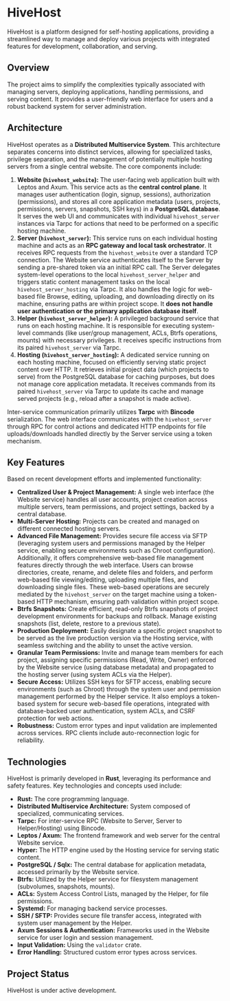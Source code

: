 # HiveHost 

HiveHost is a platform designed for self-hosting applications, providing a streamlined way to manage and deploy various projects with integrated features for development, collaboration, and serving.

## Overview

The project aims to simplify the complexities typically associated with managing servers, deploying applications, handling permissions, and serving content. It provides a user-friendly web interface for users and a robust backend system for server administration.

## Architecture

HiveHost operates as a **Distributed Multiservice System**. This architecture separates concerns into distinct services, allowing for specialized tasks, privilege separation, and the management of potentially multiple hosting servers from a single central website. The core components include:

1.  **Website (`hivehost_website`):** The user-facing web application built with Leptos and Axum. This service acts as the **central control plane**. It manages user authentication (login, signup, sessions), authorization (permissions), and stores all core application metadata (users, projects, permissions, servers, snapshots, SSH keys) in a **PostgreSQL database**. It serves the web UI and communicates with individual `hivehost_server` instances via Tarpc for actions that need to be performed on a specific hosting machine.
2.  **Server (`hivehost_server`):** This service runs on each individual hosting machine and acts as an **RPC gateway and local task orchestrator**. It receives RPC requests from the `hivehost_website` over a standard TCP connection. The Website service authenticates itself to the Server by sending a pre-shared token via an initial RPC call. The Server delegates system-level operations to the local `hivehost_server_helper` and triggers static content management tasks on the local `hivehost_server_hosting` via Tarpc. It also handles the logic for web-based file Browse, editing, uploading, and downloading directly on its machine, ensuring paths are within project scope. It **does not handle user authentication or the primary application database itself**.
3.  **Helper (`hivehost_server_helper`):** A privileged background service that runs on each hosting machine. It is responsible for executing system-level commands (like user/group management, ACLs, Btrfs operations, mounts) with necessary privileges. It receives specific instructions from its paired `hivehost_server` via Tarpc.
4.  **Hosting (`hivehost_server_hosting`):** A dedicated service running on each hosting machine, focused on efficiently serving static project content over HTTP. It retrieves initial project data (which projects to serve) from the PostgreSQL database for caching purposes, but does not manage core application metadata. It receives commands from its paired `hivehost_server` via Tarpc to update its cache and manage served projects (e.g., reload after a snapshot is made active).

Inter-service communication primarily utilizes **Tarpc** with **Bincode** serialization. The web interface communicates with the `hivehost_server` through RPC for control actions and dedicated HTTP endpoints for file uploads/downloads handled directly by the Server service using a token mechanism.

## Key Features

Based on recent development efforts and implemented functionality:

* **Centralized User & Project Management:** A single web interface (the Website service) handles all user accounts, project creation across multiple servers, team permissions, and project settings, backed by a central database.
* **Multi-Server Hosting:** Projects can be created and managed on different connected hosting servers.
* **Advanced File Management:** Provides secure file access via SFTP (leveraging system users and permissions managed by the Helper service, enabling secure environments such as Chroot configuration). Additionally, it offers comprehensive web-based file management features directly through the web interface. Users can browse directories, create, rename, and delete files and folders, and perform web-based file viewing/editing, uploading multiple files, and downloading single files. These web-based operations are securely mediated by the `hivehost_server` on the target machine using a token-based HTTP mechanism, ensuring path validation within project scope.
* **Btrfs Snapshots:** Create efficient, read-only Btrfs snapshots of project development environments for backups and rollback. Manage existing snapshots (list, delete, restore to a previous state).
* **Production Deployment:** Easily designate a specific project snapshot to be served as the live production version via the Hosting service, with seamless switching and the ability to unset the active version.
* **Granular Team Permissions:** Invite and manage team members for each project, assigning specific permissions (Read, Write, Owner) enforced by the Website service (using database metadata) and propagated to the hosting server (using system ACLs via the Helper).
* **Secure Access:** Utilizes SSH keys for SFTP access, enabling secure environments (such as Chroot) through the system user and permission management performed by the Helper service. It also employs a token-based system for secure web-based file operations, integrated with database-backed user authentication, system ACLs, and CSRF protection for web actions.
* **Robustness:** Custom error types and input validation are implemented across services. RPC clients include auto-reconnection logic for reliability.

## Technologies

HiveHost is primarily developed in **Rust**, leveraging its performance and safety features. Key technologies and concepts used include:

* **Rust:** The core programming language.
* **Distributed Multiservice Architecture:** System composed of specialized, communicating services.
* **Tarpc:** For inter-service RPC (Website to Server, Server to Helper/Hosting) using Bincode.
* **Leptos / Axum:** The frontend framework and web server for the central Website service.
* **Hyper:** The HTTP engine used by the Hosting service for serving static content.
* **PostgreSQL / Sqlx:** The central database for application metadata, accessed primarily by the Website service.
* **Btrfs:** Utilized by the Helper service for filesystem management (subvolumes, snapshots, mounts).
* **ACLs:** System Access Control Lists, managed by the Helper, for file permissions.
* **Systemd:** For managing backend service processes.
* **SSH / SFTP:** Provides secure file transfer access, integrated with system user management by the Helper.
* **Axum Sessions & Authentication:** Frameworks used in the Website service for user login and session management.
* **Input Validation:** Using the `validator` crate.
* **Error Handling:** Structured custom error types across services.

## Project Status

HiveHost is under active development.
